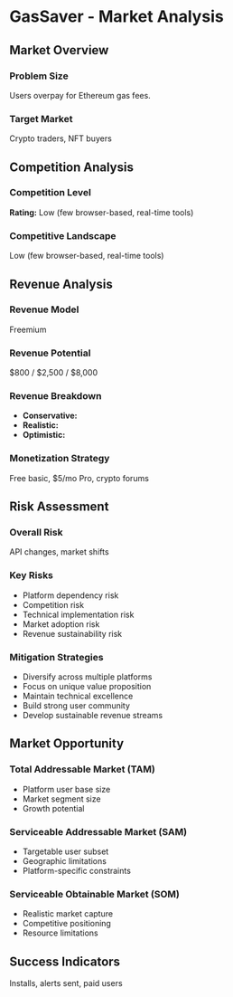 # GasSaver - Market Analysis

## Market Overview

### Problem Size
Users overpay for Ethereum gas fees.

### Target Market
Crypto traders, NFT buyers

## Competition Analysis

### Competition Level
**Rating:** Low (few browser-based, real-time tools)

### Competitive Landscape
Low (few browser-based, real-time tools)

## Revenue Analysis

### Revenue Model
Freemium

### Revenue Potential
$800 / $2,500 / $8,000

### Revenue Breakdown
- **Conservative:** 
- **Realistic:** 
- **Optimistic:** 

### Monetization Strategy
Free basic, $5/mo Pro, crypto forums

## Risk Assessment

### Overall Risk
API changes, market shifts

### Key Risks
- Platform dependency risk
- Competition risk
- Technical implementation risk
- Market adoption risk
- Revenue sustainability risk

### Mitigation Strategies
- Diversify across multiple platforms
- Focus on unique value proposition
- Maintain technical excellence
- Build strong user community
- Develop sustainable revenue streams

## Market Opportunity

### Total Addressable Market (TAM)
- Platform user base size
- Market segment size
- Growth potential

### Serviceable Addressable Market (SAM)
- Targetable user subset
- Geographic limitations
- Platform-specific constraints

### Serviceable Obtainable Market (SOM)
- Realistic market capture
- Competitive positioning
- Resource limitations

## Success Indicators
Installs, alerts sent, paid users
